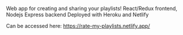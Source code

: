 Web app for creating and sharing your playlists!
React/Redux frontend, Nodejs Express backend
Deployed with Heroku and Netlify


Can be accessed here: https://rate-my-playlists.netlify.app/
